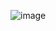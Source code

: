 ![image](https://user-images.githubusercontent.com/112846267/196118583-94ae9944-5e32-4939-8af4-ff29d75a7683.png)

